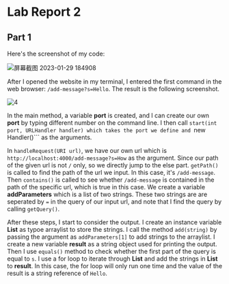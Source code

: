 # Lab Report 2

## Part 1

Here's the screenshot of my code:

![屏幕截图 2023-01-29 184908](https://user-images.githubusercontent.com/122576524/215378830-6a332887-7be0-457f-b70b-61684be95d65.png)


After I opened the website in my terminal, I entered the first command in the web browser: ```/add-message?s=Hello```. The result is the following screenshot.

![4](https://user-images.githubusercontent.com/122576524/215379090-3a5e6a77-4077-407d-a893-9c2516fd9c39.png)

In the main method, a variable **port** is created, and I can create our own **port** by typing different number on the command line. I then call ```start(int port, URLHandler handler) which takes the port we define and ```new Handler()``` as the arguments.

In ```handleRequest(URI url)```, we have our own url which is ```http://localhost:4000/add-message?s=How``` as the argument. Since our path of the given url is not ```/``` only, so we directly jump to the else part. ```getPath()``` is called to find the path of the url we input. In this case, it's ```/add-message```. Then ```contains()``` is called to see whether ```/add-message``` is contained in the path of the specific url, which is true in this case. We create a variable **addParameters** which is a list of two strings. These two strings are are seperated by ```=``` in the query of our input url, and note that I find the query by calling ```getQuery()```.

After these steps, I start to consider the output. I create an instance variable **List** as typoe arraylist to store the strings. I call the method ```add(string)``` by passing the argument as ```addParameters[1]``` to add strings to the arraylist. I create a new variable **result** as a string object used for printing the output. Then I use ```equals()``` method to check whether the first part of the query is equal to ```s```. I use a for loop to iterate through **List** and add the strings in **List** to **result**. In this case, the for loop will only run one time and the value of the result is a string reference of ```Hello```.
